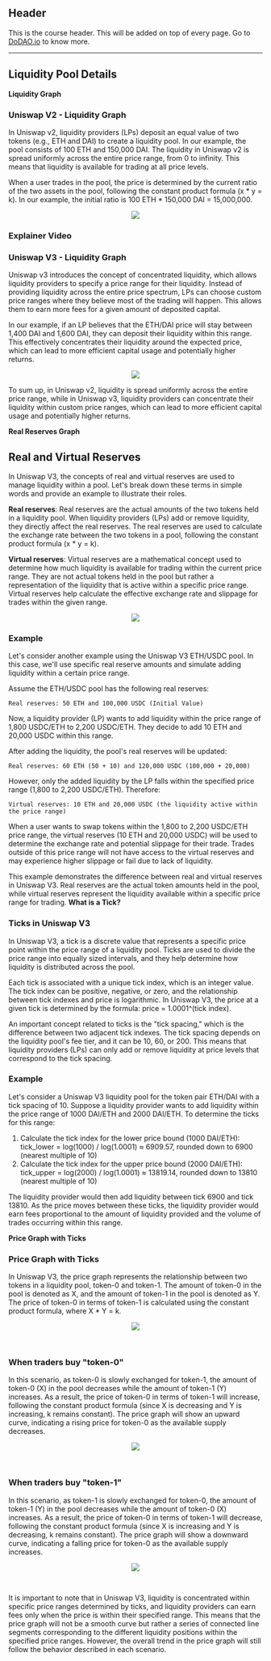 ## Header
This is the course header. This will be added on top of every page. Go to [DoDAO.io](https://www.dodao.io) to know more.

 ---
 
 ## Liquidity Pool Details
 
 **Liquidity Graph**        
### Uniswap V2 - Liquidity Graph
In Uniswap v2, liquidity providers (LPs) deposit an equal value of two tokens (e.g., ETH and DAI) to create a liquidity pool. In our example, the pool consists of 100 ETH and 150,000 DAI. The liquidity in Uniswap v2 is spread uniformly across the entire price range, from 0 to infinity. This means that liquidity is available for trading at all price levels.

When a user trades in the pool, the price is determined by the current ratio of the two assets in the pool, following the constant product formula (x * y = k). In our example, the initial ratio is 100 ETH * 150,000 DAI = 15,000,000.

<div align="center">
<img src="https://d31h13bdjwgzxs.cloudfront.net/academy/uniswap-eth-1/Guide/liquidity-pool-details-uniswap/1681912476448_07_v2_liquidity_chart.png" />
</div>

### Explainer Video
<div class="play-js-player py-6" data-plyr-provider="youtube" data-plyr-embed-id="rWPVTz4cao8"></div>


### Uniswap V3 - Liquidity Graph
Uniswap v3 introduces the concept of concentrated liquidity, which allows liquidity providers to specify a price range for their liquidity. Instead of providing liquidity across the entire price spectrum, LPs can choose custom price ranges where they believe most of the trading will happen. This allows them to earn more fees for a given amount of deposited capital.

In our example, if an LP believes that the ETH/DAI price will stay between 1,400 DAI and 1,600 DAI, they can deposit their liquidity within this range. This effectively concentrates their liquidity around the expected price, which can lead to more efficient capital usage and potentially higher returns.

<div align="center">
<img src="https://d31h13bdjwgzxs.cloudfront.net/academy/uniswap-eth-1/Guide/liquidity-pool-details-uniswap/1681912741645_07_v3_liquidity_chart.png" />
</div>

To sum up, in Uniswap v2, liquidity is spread uniformly across the entire price range, while in Uniswap v3, liquidity providers can concentrate their liquidity within custom price ranges, which can lead to more efficient capital usage and potentially higher returns.



 
 **Real Reserves Graph**        
## Real and Virtual Reserves
In Uniswap V3, the concepts of real and virtual reserves are used to manage liquidity within a pool. Let's break down these terms in simple words and provide an example to illustrate their roles.

**Real reserves**: Real reserves are the actual amounts of the two tokens held in a liquidity pool. When liquidity providers (LPs) add or remove liquidity, they directly affect the real reserves. The real reserves are used to calculate the exchange rate between the two tokens in a pool, following the constant product formula (x * y = k).

**Virtual reserves**: Virtual reserves are a mathematical concept used to determine how much liquidity is available for trading within the current price range. They are not actual tokens held in the pool but rather a representation of the liquidity that is active within a specific price range. Virtual reserves help calculate the effective exchange rate and slippage for trades within the given range.

<div align="center">
<img src="https://d31h13bdjwgzxs.cloudfront.net/academy/uniswap-eth-1/Guide/liquidity-pool-details-uniswap/1681926781696_09_real_reserves.png" />
</div>

### Example
Let's consider another example using the Uniswap V3 ETH/USDC pool. In this case, we'll use specific real reserve amounts and simulate adding liquidity within a certain price range.

Assume the ETH/USDC pool has the following real reserves:

```
Real reserves: 50 ETH and 100,000 USDC (Initial Value)
```
Now, a liquidity provider (LP) wants to add liquidity within the price range of 1,800 USDC/ETH to 2,200 USDC/ETH. They decide to add 10 ETH and 20,000 USDC within this range.

After adding the liquidity, the pool's real reserves will be updated:

```
Real reserves: 60 ETH (50 + 10) and 120,000 USDC (100,000 + 20,000)
```

However, only the added liquidity by the LP falls within the specified price range (1,800 to 2,200 USDC/ETH). Therefore:
```
Virtual reserves: 10 ETH and 20,000 USDC (the liquidity active within the price range)
```
When a user wants to swap tokens within the 1,800 to 2,200 USDC/ETH price range, the virtual reserves (10 ETH and 20,000 USDC) will be used to determine the exchange rate and potential slippage for their trade. Trades outside of this price range will not have access to the virtual reserves and may experience higher slippage or fail due to lack of liquidity.

This example demonstrates the difference between real and virtual reserves in Uniswap V3. Real reserves are the actual token amounts held in the pool, while virtual reserves represent the liquidity available within a specific price range for trading. 
 **What is a Tick?**        
### Ticks in Uniswap V3
In Uniswap V3, a tick is a discrete value that represents a specific price point within the price range of a liquidity pool. Ticks are used to divide the price range into equally sized intervals, and they help determine how liquidity is distributed across the pool.

Each tick is associated with a unique tick index, which is an integer value. The tick index can be positive, negative, or zero, and the relationship between tick indexes and price is logarithmic. In Uniswap V3, the price at a given tick is determined by the formula: price = 1.0001^(tick index).

An important concept related to ticks is the "tick spacing," which is the difference between two adjacent tick indexes. The tick spacing depends on the liquidity pool's fee tier, and it can be 10, 60, or 200. This means that liquidity providers (LPs) can only add or remove liquidity at price levels that correspond to the tick spacing.

### Example
Let's consider a Uniswap V3 liquidity pool for the token pair ETH/DAI with a tick spacing of 10. Suppose a liquidity provider wants to add liquidity within the price range of 1000 DAI/ETH and 2000 DAI/ETH. To determine the ticks for this range:

1. Calculate the tick index for the lower price bound (1000 DAI/ETH):
tick_lower = log(1000) / log(1.0001) ≈ 6909.57, rounded down to 6900 (nearest multiple of 10)
2. Calculate the tick index for the upper price bound (2000 DAI/ETH):
tick_upper = log(2000) / log(1.0001) ≈ 13819.14, rounded down to 13810 (nearest multiple of 10)

The liquidity provider would then add liquidity between tick 6900 and tick 13810. As the price moves between these ticks, the liquidity provider would earn fees proportional to the amount of liquidity provided and the volume of trades occurring within this range.
 
 **Price Graph with Ticks**        
### Price Graph with Ticks
In Uniswap V3, the price graph represents the relationship between two tokens in a liquidity pool, token-0 and token-1. The amount of token-0 in the pool is denoted as X, and the amount of token-1 in the pool is denoted as Y. The price of token-0 in terms of token-1 is calculated using the constant product formula, where X * Y = k.

<div align="center">
<img style="max-height:400px;margin-bottom:30px" src="https://d31h13bdjwgzxs.cloudfront.net/academy/uniswap-eth-1/Guide/liquidity-pool-details-uniswap/1682099529192_08_graphs_with_tciks_0.png"/>
</div>



### When traders buy "token-0"
In this scenario, as token-0 is slowly exchanged for token-1, the amount of token-0 (X) in the pool decreases while the amount of token-1 (Y) increases. As a result, the price of token-0 in terms of token-1 will increase, following the constant product formula (since X is decreasing and Y is increasing, k remains constant). The price graph will show an upward curve, indicating a rising price for token-0 as the available supply decreases.


<div align="center">
<img style="max-height:400px;margin-bottom:30px" 
 src="https://d31h13bdjwgzxs.cloudfront.net/academy/uniswap-eth-1/Guide/liquidity-pool-details-uniswap/1682099557308_08_graphs_with_tciks_1.png" />
</div>


### When traders buy "token-1"

In this scenario, as token-1 is slowly exchanged for token-0, the amount of token-1 (Y) in the pool decreases while the amount of token-0 (X) increases. As a result, the price of token-0 in terms of token-1 will decrease, following the constant product formula (since X is increasing and Y is decreasing, k remains constant). The price graph will show a downward curve, indicating a falling price for token-0 as the available supply increases.

<div align="center">
<img style="max-height:400px;margin-bottom:30px"  src="https://d31h13bdjwgzxs.cloudfront.net/academy/uniswap-eth-1/Guide/liquidity-pool-details-uniswap/1682099579132_08_graphs_with_tciks_2.png" />
</div>

It is important to note that in Uniswap V3, liquidity is concentrated within specific price ranges determined by ticks, and liquidity providers can earn fees only when the price is within their specified range. This means that the price graph will not be a smooth curve but rather a series of connected line segments corresponding to the different liquidity positions within the specified price ranges. However, the overall trend in the price graph will still follow the behavior described in each scenario.
 
 
